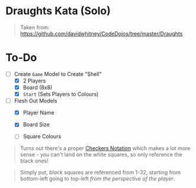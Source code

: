 # Draughts Kata (Solo)

> Taken from: https://github.com/davidwhitney/CodeDojos/tree/master/Draughts

# To-Do

- [ ] Create `Game` Model to Create "Shell"
    - [x] 2 Players
    - [x] Board (8x8)
    - [x] `Start` (Sets Players to Colours)
- [ ] Flesh Out Models
    - [x] Player Name
    - [x] Board Size
    - [ ] Square Colours


> Turns out there's a proper [Checkers Notation](http://www.bobnewell.net/nucleus/checkers.php?itemid=289) which makes a lot more sense - you can't land on the white squares, so only reference the black ones!

> Simply put, _black_ squares are referenced from 1-32, starting from bottom-left going to top-left _from the perspective of the player_.
